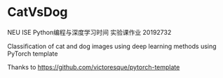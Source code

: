 # CatVsDog
NEU ISE Python编程与深度学习时间 实验课作业 20192732

Classification of cat and dog images using deep learning methods using PyTorch template

Thanks to https://github.com/victoresque/pytorch-template
